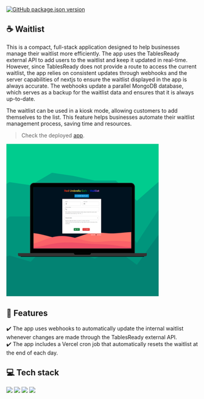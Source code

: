 [![GitHub package.json version](https://img.shields.io/github/package-json/v/osmfaria/waitlist)](https://img.shields.io/github/package-json/v/osmfaria/waitlist)
 
## :coffee: Waitlist

This is a compact, full-stack application designed to help businesses manage their waitlist more efficiently. The app uses the TablesReady external API to add users to the waitlist and keep it updated in real-time. However, since TablesReady does not provide a route to access the current waitlist, the app relies on consistent updates through webhooks and the server capabilities of nextjs to ensure the waitlist displayed in the app is always accurate. The webhooks update a parallel MongoDB database, which serves as a backup for the waitlist data and ensures that it is always up-to-date.

The waitlist can be used in a kiosk mode, allowing customers to add themselves to the list. This feature helps businesses automate their waitlist management process, saving time and resources. 

> Check the deployed [app](https://waitlist-redumbrella.vercel.app/).
<img src="./public/app-design.png" />

## 💭 Features

:heavy_check_mark: The app uses webhooks to automatically update the internal waitlist whenever changes are made through the TablesReady external API.\
:heavy_check_mark: The app includes a Vercel cron job that automatically resets the waitlist at the end of each day.

## 💻 Tech stack

  <img src="https://img.shields.io/badge/next.js-000000?style=for-the-badge&logo=nextdotjs&logoColor=white" /> <img src="https://img.shields.io/badge/Material%20UI-007FFF?style=for-the-badge&logo=mui&logoColor=white" /> <img src="https://img.shields.io/badge/JavaScript-323330?style=for-the-badge&logo=javascript&logoColor=F7DF1E" /> <img src="https://img.shields.io/badge/MongoDB-4EA94B?style=for-the-badge&logo=mongodb&logoColor=white" />
